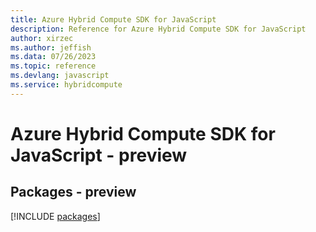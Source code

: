 ```yaml
---
title: Azure Hybrid Compute SDK for JavaScript
description: Reference for Azure Hybrid Compute SDK for JavaScript
author: xirzec
ms.author: jeffish
ms.data: 07/26/2023
ms.topic: reference
ms.devlang: javascript
ms.service: hybridcompute
---
```

# Azure Hybrid Compute SDK for JavaScript - preview
## Packages - preview
[!INCLUDE [packages](hybrid-compute-index.md)]